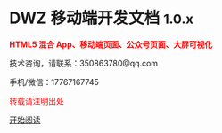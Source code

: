 # DWZ 移动端开发文档 <small>1.0.x</small>

<strong style="color: red;">HTML5 混合 App、移动端页面、公众号页面、大屏可视化</strong>

<p>技术咨询，请联系：350863780@qq.com</p>
<p>手机/微信：17767167745</p>
<p style="color: red;">转载请注明出处</p>

[开始阅读](README.md)
